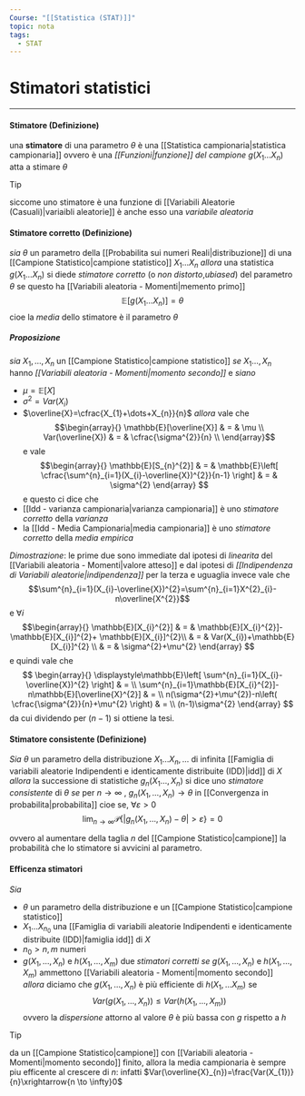 ```yaml
---
Course: "[[Statistica (STAT)]]"
topic: nota
tags:
  - STAT
---
```

# Stimatori statistici
---
#### Stimatore (Definizione)
una __stimatore__ di una parametro $\theta$ è una [[Statistica campionaria|statistica campionaria]] ovvero è una _[[Funzioni|funzione]] del campione_  $g(X_{1}\dots X_{n})$ atta a stimare $\theta$ 

>[!tip] 
>siccome uno stimatore è una funzione di [[Variabili Aleatorie (Casuali)|variaibli aleatorie]] è anche esso una _variabile aleatoria_


#### Stimatore corretto (Definizione)
_sia_ $\theta$ un parametro della [[Probabilita sui numeri Reali|distribuzione]] di una [[Campione Statistico|campione statistico]] $X_{1}\dots X_{n}$
_allora_ una statistica $g(X_{1}\dots X_{n})$ si diede _stimatore corretto_ (o _non distorto_,_ubiased_) del parametro $\theta$ se questo ha [[Variabili aleatoria - Momenti|memento primo]] $$\mathbb{E}[g(X_{1}\dots X_{n})]=\theta$$cioe la _media_ dello stimatore è il parametro $\theta$


##### Proposizione
_sia_ $X_{1},\dots,X_{n}$ un [[Campione Statistico|campione statistico]] 
_se_ $X_{1}\dots,X_{n}$ hanno _[[Variabili aleatoria - Momenti|momento secondo]]_
e _siano_
- $\mu=\mathbb{E}[X_{}]$
- $\sigma^{2} =Var(X_{i})$
- $\overline{X}=\cfrac{X_{1}+\dots+X_{n}}{n}$
_allora_ vale che$$\begin{array}{}
\mathbb{E}[\overline{X}] & = & \mu \\
Var(\overline{X}) & = & \cfrac{\sigma^{2}}{n} \\
\end{array}$$ e vale $$\begin{array}{}
\mathbb{E}[S_{n}^{2}] & = & \mathbb{E}\left[ \cfrac{\sum^{n}_{i=1}(X_{i}-\overline{X})^{2}}{n-1} \right]  & = & \sigma^{2}
\end{array}
$$e questo ci dice che 
- [[Idd - varianza campionaria|varianza campionaria]] è uno _stimatore corretto_ della _varianza_
- la [[Idd - Media Campionaria|media campionaria]] è uno _stimatore corretto_ della _media empirica_


_Dimostrazione_:
	le prime due sono immediate dal ipotesi di _linearita_ del [[Variabili aleatoria - Momenti|valore atteso]] e dal ipotesi di _[[Indipendenza di Variabili aleatorie|indipendenza]]_ 
	per la terza e uguaglia invece vale che $$\sum^{n}_{i=1}(X_{i}-\overline{X})^{2}=\sum^{n}_{i=1}X^{2}_{i}-n\overline{X^{2}}$$e $\forall  i$$$\begin{array}{}
	\mathbb{E}[X_{i}^{2}] & =  & \mathbb{E}[X_{i}^{2}]-\mathbb{E}[X_{i}]^{2}+ \mathbb{E}[X_{i}]^{2}\\
  &  = & Var(X_{i})+\mathbb{E}[X_{i}]^{2}  \\
& = & \sigma^{2}+\mu^{2}
    \end{array}
	$$e quindi vale che $$
	\begin{array}{}
	\displaystyle\mathbb{E}\left[ \sum^{n}_{i=1}(X_{i}-\overline{X})^{2} \right] & = \\
    \sum^{n}_{i=1}\mathbb{E}[X_{i}^{2}]-n\mathbb{E}[\overline{X}^{2}] & = \\
    n(\sigma^{2}+\mu^{2})-n\left( \cfrac{\sigma^{2}}{n}+\mu^{2} \right) & = \\
    (n-1)\sigma^{2}
\end{array}
	$$da cui dividendo per $(n-1)$ si ottiene la tesi.


#### Stimatore consistente (Definizione)
_Sia_ $\theta$ un parametro della distribuzione $X_{1}\dots X_{n},\dots$ di infinita [[Famiglia di variabili aleatorie Indipendenti e identicamente distribuite (IDD)|idd]] di $X$ 
_allora_ la successione di statistiche $g_{n}(X_{1}\dots,X_{n})$ si dice uno _stimatore consistente_ di $\theta$ 
_se_ per $n \to \infty$ , $g_{n}(X_{1},\dots,X_{n}) \to \theta$ in [[Convergenza in probabilita|probabilita]] cioe se, $\forall \varepsilon>0$    $$\lim_{ n \to \infty }\mathcal{P}\{ |g_{n}(X_{1},\dots,X_{n})-\theta| > \varepsilon \} =0$$

ovvero al aumentare della taglia $n$ del [[Campione Statistico|campione]] la probabilità che lo stimatore si avvicini al parametro.



#### Efficenza stimatori
_Sia_ 
- $\theta$ un parametro della distribuzione e un [[Campione Statistico|campione statistico]]
-  $X_{1}\dots X_{n_{0}}$ una [[Famiglia di variabili aleatorie Indipendenti e identicamente distribuite (IDD)|famiglia idd]] di $X$ 
-  $n_{0}>n,m$  numeri
-  $g(X_{1},\dots,X_{n})$ e $h(X_{1},\dots,X_{m})$ due _stimatori corretti_ 
 _se_ $g(X_{1},\dots,X_{n})$ e $h(X_{1},\dots,X_{m})$ ammettono [[Variabili aleatoria - Momenti|momento secondo]] 
_allora_ diciamo che $g(X_{1},\dots,X_{n})$ è più efficiente di $h(X_{1},\dots X_{m})$ se $$Var(g(X_{1},\dots,X_{n}))\leq Var(h(X_{1},\dots,X_{m}))$$
ovvero la _dispersione_ attorno al valore $\theta$ è più bassa con $g$ rispetto a $h$


> [!tip]
> da un [[Campione Statistico|campione]] con [[Variabili aleatoria - Momenti|momento secondo]] finito, allora la media campionaria è sempre piu efficente al crescere di $n$: infatti $Var(\overline{X}_{n})=\frac{Var(X_{1})}{n}\xrightarrow{n \to \infty}0$ 



